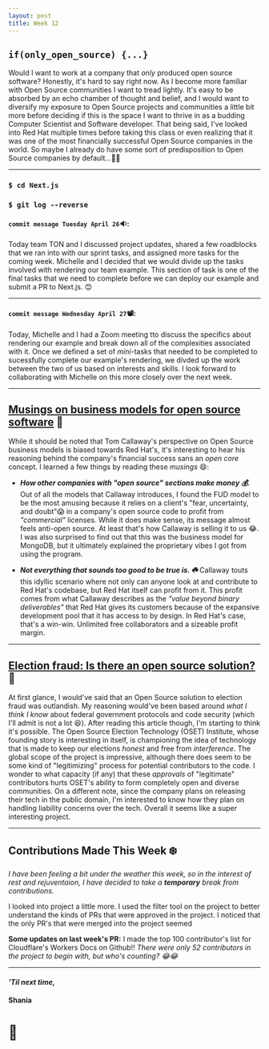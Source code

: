 ```yaml
---
layout: post
title: Week 12
---
```



## `if(only_open_source) {...}`

Would I want to work at a company that *only* produced open source software? Honestly, it's hard to say right now. As I become more familiar with Open Source communities I want to tread lightly. It's easy to be absorbed by an echo chamber of thought and belief, and I would want to diversify my exposure to Open Source projects and communities a little bit more before deciding if this is the space I want to thrive in as a budding Computer Scientist and Software developer. That being said, I've looked into Red Hat multiple times before taking this class or even realizing that it was one of the most financially successful Open Source companies in the world. So maybe I already do have some sort of predisposition to Open Source companies by default...:thinking::wink:

---

### `$ cd Next.js`
### `$ git log --reverse`

#### `commit message Tuesday April 26`:sound::

Today team TON and I discussed project updates, shared a few roadblocks that we ran into with our sprint tasks, and assigned more tasks for the coming week. Michelle and I decided that we would divide up the tasks involved with rendering our team example. This section of task is one of the final tasks that we need to complete before we can deploy our example and submit a PR to Next.js. :blush: 

---

#### `commit message Wednesday April 27`:film_projector::

Today, Michelle and I had a Zoom meeting tto discuss the specifics about rendering our example and break down all of the complexities associated with it. Once we defined a set of *mini*-tasks that needed to be completed to sucessfully complete our example's rendering, we divded up the work between the two of us based on interests and skills. I look forward to collaborating with Michelle on this more closely over the next week.

---


## [Musings on business models for open source software](https://spot.livejournal.com/327801.html) :thinking:

While it should be noted that Tom Callaway's perspective on Open Source business models is biased towards Red Hat's, it's interesting to hear his reasoning behind the company's financial success sans an *open core* concept. I learned a few things by reading these *musings* :smile::

- ***How other companies with "open source" sections make money :moneybag:***. Out of all the models that Callaway introduces, I found the FUD model to be the most amusing because it relies on a client's "fear, uncertainty, and doubt":scream: in a company's open source code to profit from *"commercial"* licenses. While it does make sense, its message almost feels anti-open source. At least that's how Callaway is selling it to us :joy:. I was also surprised to find out that this was the business model for MongoDB, but it ultimately explained the proprietary vibes I got from using the program.

- ***Not everything that sounds too good to be true is. :shamrock:*** Callaway touts this idyllic scenario where not only can anyone look at and contribute to Red Hat's codebase, but Red Hat itself can profit from it. This profit comes from what Callaway describes as the *"value beyond binary deliverables"* that Red Hat gives its customers because of the expansive development pool that it has access to by design. In Red Hat's case, that's a win-win. Unlimited free collaborators and a sizeable profit margin.  

---

## [Election fraud: Is there an open source solution?](https://opensource.com/article/19/9/voting-fraud-open-source-solution)  :bank:

At first glance, I would've said that an Open Source solution to election fraud was outlandish. My reasoning would've been based around *what I think I know* about federal government protocols and code security (which I'll admit is not a lot :laughing:). After reading this article though, I'm starting to think it's possible. The Open Source Election Technology (OSET) Institute, whose founding story is interesting in itself, is championing the idea of technology that is made to keep our elections *honest* and free from *interference*. The global scope of the project is impressive, although there does seem to be some kind of "legitimizing" process for potential contributors to the code. I wonder to what capacity (if any) that these *approvals* of "legitimate" contributors hurts OSET's ability to form completely open and diverse communities. On a different note, since the company plans on releasing their tech in the public domain, I'm interested to know how they plan on handling liability concerns over the tech. Overall it seems like a super interesting project. 


---

## Contributions Made This Week :snowflake:

*I have been feeling a bit under the weather this week, so in the interest of rest and rejuventaion, I have decided to take a **temporary** break from contributions.*

I looked into [](https://github.com/CSSEGISandData/COVID-19) project a little more. I used the filter tool on the project to better understand the kinds of PRs that were approved in the project. I noticed that the only PR's that were merged into the project seemed

**Some updates on last week's PR:**
I made the top 100 contributor's list for Cloudflare's Workers Docs on Github!! *There were only 52 contributors in the project to begin with, but who's counting? :joy::joy:*

---

#### *'Til next time,*
#### Shania
# :mushroom:

